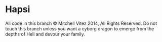 Hapsi
=============
All code in this branch &copy; Mitchell Vitez 2014, All Rights Reserved. Do not touch this branch unless you want a cyborg dragon to emerge from the depths of Hell and devour your family.
